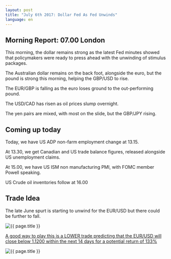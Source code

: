 ```yaml
---
layout: post
title: "July 6th 2017: Dollar Fed As Fed Unwinds"
language: en
---
```

## Morning Report: 07.00 London

This morning, the dollar remains strong as the latest Fed minutes showed that policymakers were ready to press ahead with the unwinding of stimulus packages. 

The Australian dollar remains on the back foot, alongside the euro, but the pound is strong this morning, helping the GBP/USD to rise. 

The EUR/GBP is falling as the euro loses ground to the out-performing pound. 

The USD/CAD has risen as oil prices slump overnight. 

The yen pairs are mixed, with most on the slide, but the GBP/JPY rising. 

## Coming up today

Today, we have US ADP non-farm employment change at 13.15. 

At 13.30, we get Canadian and US trade balance figures, released alongside US unemployment claims. 

At 15.00, we have US ISM non manufacturing PMI, with FOMC member Powell speaking.

US Crude oil inventories follow at 16.00  

## Trade Idea

The late June spurt is starting to unwind for the EUR/USD but there could be further to fall. 

<img class="post-image" src="{{ site.url }}/images/2017-07-06-001.png" alt="{{ page.title }}" title="{{ page.title }}">

<a href="%LINK%%?currency=GBP&market=forex&underlying=frxEURUSD&formname=touchnotouch&duration_amount=14&duration_units=d&amount=10&amount_type=payout&expiry_type=duration&barrier=1.1200" target="_blank">A good way to play this is a LOWER trade predicting that the EUR/USD will close below 1.1200 within the next 14 days for a potential return of 133%</a>

<img class="post-image" src="{{ site.url }}/images/2017-07-06_07-23-51.jpg" alt="{{ page.title }}" title="{{ page.title }}">